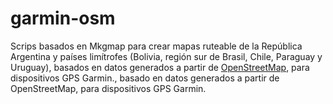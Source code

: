 # garmin-osm
Scrips basados en Mkgmap para crear mapas ruteable de la República Argentina y países limítrofes (Bolivia, región sur de 
Brasil, Chile, Paraguay y Uruguay), basados en datos generados a partir de [OpenStreetMap](http://www.openstreetmap.org), para 
dispositivos GPS Garmin., basado en datos generados a partir de OpenStreetMap, para dispositivos GPS Garmin.


